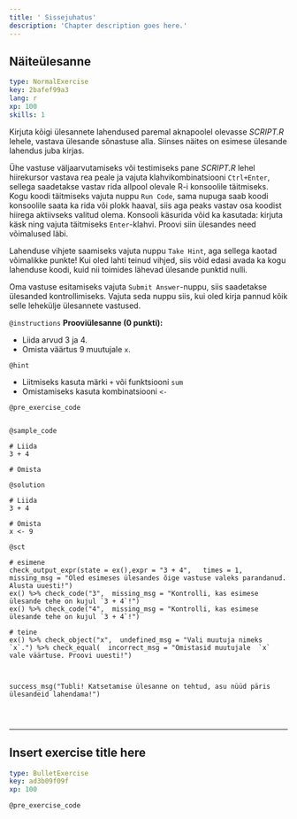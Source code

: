 ```yaml
---
title: ' Sissejuhatus'
description: 'Chapter description goes here.'
---
```


## Näiteülesanne

```yaml
type: NormalExercise
key: 2bafef99a3
lang: r
xp: 100
skills: 1
```

Kirjuta kõigi ülesannete lahendused paremal aknapoolel olevasse *SCRIPT.R* lehele, vastava ülesande sõnastuse alla. Siinses näites on esimese ülesande lahendus juba kirjas.

Ühe vastuse väljaarvutamiseks või testimiseks pane *SCRIPT.R* lehel hiirekursor vastava rea peale ja vajuta klahvikombinatsiooni `Ctrl+Enter`, 
sellega saadetakse vastav rida allpool olevale R-i konsoolile täitmiseks. Kogu koodi täitmiseks vajuta nuppu `Run Code`, sama nupuga saab koodi konsoolile saata ka rida või plokk haaval, siis aga peaks vastav osa koodist hiirega aktiivseks valitud olema. Konsooli käsurida võid ka kasutada: kirjuta käsk ning vajuta täitmiseks `Enter`-klahvi. Proovi siin ülesandes need võimalused läbi.

Lahenduse vihjete saamiseks vajuta nuppu `Take Hint`, aga sellega kaotad võimalikke punkte! Kui oled lahti teinud vihjed, siis võid edasi avada ka kogu lahenduse koodi, kuid nii toimides lähevad ülesande punktid nulli.

Oma vastuse esitamiseks vajuta `Submit Answer`-nuppu, siis saadetakse ülesanded kontrollimiseks. Vajuta seda nuppu siis, kui oled kirja pannud kõik selle lehekülje ülesannete vastused.

`@instructions`
**Prooviülesanne (0 punkti):**

- Liida arvud 3 ja 4.
- Omista väärtus 9 muutujale `x`.

`@hint`
- Liitmiseks kasuta märki `+` või funktsiooni `sum`
- Omistamiseks kasuta kombinatsiooni `<-`

`@pre_exercise_code`
```{r}

```

`@sample_code`
```{r}
# Liida
3 + 4

# Omista

```

`@solution`
```{r}
# Liida
3 + 4

# Omista
x <- 9
```

`@sct`
```{r}
# esimene
check_output_expr(state = ex(),expr = "3 + 4",   times = 1, missing_msg = "Oled esimeses ülesandes õige vastuse valeks parandanud. Alusta uuesti!")
ex() %>% check_code("3",  missing_msg = "Kontrolli, kas esimese ülesande tehe on kujul `3 + 4`!")
ex() %>% check_code("4",  missing_msg = "Kontrolli, kas esimese ülesande tehe on kujul `3 + 4`!")
 
# teine
ex() %>% check_object("x",  undefined_msg = "Vali muutuja nimeks `x`.") %>% check_equal(  incorrect_msg = "Omistasid muutujale  `x` vale väärtuse. Proovi uuesti!")
 


success_msg("Tubli! Katsetamise ülesanne on tehtud, asu nüüd päris ülesandeid lahendama!")


 
```

---

## Insert exercise title here

```yaml
type: BulletExercise
key: ad3b09f09f
xp: 100
```



`@pre_exercise_code`
```{r}

```
